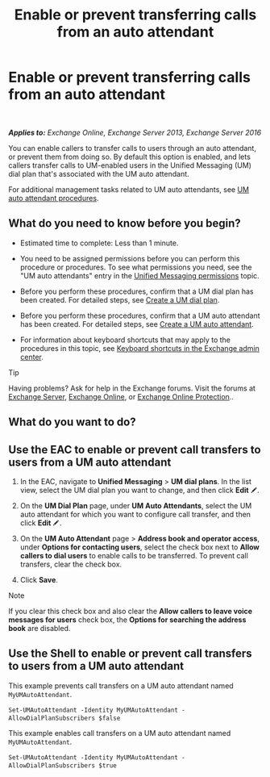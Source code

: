 ﻿---
title: 'Enable or prevent transferring calls from an auto attendant'
TOCTitle: Enable or prevent transferring calls from an auto attendant
ms:assetid: ca961cc8-cc24-4e05-b72d-79979c155cf9
ms:mtpsurl: https://technet.microsoft.com/en-us/library/Ee423558(v=EXCHG.150)
ms:contentKeyID: 49315523
ms.date: 12/10/2017
mtps_version: v=EXCHG.150
---

# Enable or prevent transferring calls from an auto attendant

 

_**Applies to:** Exchange Online, Exchange Server 2013, Exchange Server 2016_


You can enable callers to transfer calls to users through an auto attendant, or prevent them from doing so. By default this option is enabled, and lets callers transfer calls to UM-enabled users in the Unified Messaging (UM) dial plan that's associated with the UM auto attendant.

For additional management tasks related to UM auto attendants, see [UM auto attendant procedures](um-auto-attendant-procedures-exchange-2013-help.md).

## What do you need to know before you begin?

  - Estimated time to complete: Less than 1 minute.

  - You need to be assigned permissions before you can perform this procedure or procedures. To see what permissions you need, see the "UM auto attendants" entry in the [Unified Messaging permissions](unified-messaging-permissions-exchange-2013-help.md) topic.

  - Before you perform these procedures, confirm that a UM dial plan has been created. For detailed steps, see [Create a UM dial plan](create-a-um-dial-plan-exchange-2013-help.md).

  - Before you perform these procedures, confirm that a UM auto attendant has been created. For detailed steps, see [Create a UM auto attendant](create-a-um-auto-attendant-exchange-2013-help.md).

  - For information about keyboard shortcuts that may apply to the procedures in this topic, see [Keyboard shortcuts in the Exchange admin center](keyboard-shortcuts-in-the-exchange-admin-center-exchange-online-protection-help.md).


> [!TIP]
> Having problems? Ask for help in the Exchange forums. Visit the forums at <A href="https://go.microsoft.com/fwlink/p/?linkid=60612">Exchange Server</A>, <A href="https://go.microsoft.com/fwlink/p/?linkid=267542">Exchange Online</A>, or <A href="https://go.microsoft.com/fwlink/p/?linkid=285351">Exchange Online Protection</A>..



## What do you want to do?

## Use the EAC to enable or prevent call transfers to users from a UM auto attendant

1.  In the EAC, navigate to **Unified Messaging** \> **UM dial plans**. In the list view, select the UM dial plan you want to change, and then click **Edit** ![Edit icon](images/JJ218640.6f53ccb2-1f13-4c02-bea0-30690e6ea71d(EXCHG.150).gif "Edit icon").

2.  On the **UM Dial Plan** page, under **UM Auto Attendants**, select the UM auto attendant for which you want to configure call transfer, and then click **Edit** ![Edit icon](images/JJ218640.6f53ccb2-1f13-4c02-bea0-30690e6ea71d(EXCHG.150).gif "Edit icon").

3.  On the **UM Auto Attendant** page \> **Address book and operator access**, under **Options for contacting users**, select the check box next to **Allow callers to dial users** to enable calls to be transferred. To prevent call transfers, clear the check box.

4.  Click **Save**.


> [!NOTE]
> If you clear this check box and also clear the <STRONG>Allow callers to leave voice messages for users</STRONG> check box, the <STRONG>Options for searching the address book</STRONG> are disabled.



## Use the Shell to enable or prevent call transfers to users from a UM auto attendant

This example prevents call transfers on a UM auto attendant named `MyUMAutoAttendant`.

    Set-UMAutoAttendant -Identity MyUMAutoAttendant -AllowDialPlanSubscribers $false

This example enables call transfers on a UM auto attendant named `MyUMAutoAttendant`.

    Set-UMAutoAttendant -Identity MyUMAutoAttendant -AllowDialPlanSubscribers $true

